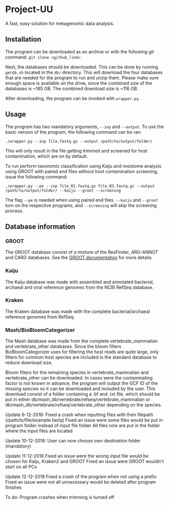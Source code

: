 # Project-UU

A fast, easy solution for metagenomic data analysis.

## Installation

The program can be downloaded as an archive or with the following git command:
`git clone <github_link>`

Next, the databases should be downloaded. This can be done by running `getdb.sh` located in the `db/` directory. This will download the four databases that are needed for the program to run and unzip them. Please make sure enough space is available on the drive, since the combined size of the databases is ~165 GB. The combined download size is ~116 GB.

After downloading, the program can be invoked with `wrapper.py`.

## Usage
The program has two mandatory arguments, `--inp` and `--output`. To use the basic version of the program, the following command can be ran:

`./wrapper.py --inp file.fastq.gz --output /path/to/output/folder/`

This will only result in the file getting trimmed and screened for host contamination, which are on by default.

To run perform taxonomic classification using Kaiju and resistome analysis using GROOT with paired end files without host contamination screening, issue the following command:

`./wrapper.py --pe --inp file_R1.fastq.gz file_R2.fastq.gz --output /path/to/output/folder/ --kaiju --groot --screening`

The flag `--pe` is needed when using paired end files. `--kaiju` and `--groot` turn on the respective programs, and `--screening` will skip the screening process.

## Database information
### GROOT

The GROOT database consist of a mixture of the ResFinder, ARG-ANNOT and CARD databases. See the [GROOT documentation](https://groot-documentation.readthedocs.io/en/latest/groot-databases.html) for more details.

### Kaiju

The Kaiju database was made with assembled and annotated bacterial, archaeal and viral reference genomes from the NCBI RefSeq database.

### Kraken

The Kraken database was made with the complete bacterial/archaeal reference genomes from RefSeq.

### Mash/BioBloomCategorizer

The Mash database was made from the complete vertebrate_mammalian and vertebrate_other databases. Since the bloom filters BioBloomCategorizer uses for filtering the host reads are quite large, only filters for common host species are included in the standard database to reduce download size.



Bloom filters for the remaining species in vertebrate_mammalian and vertebrate_other can be downloaded. In cases were the contaminating factor is not known in advance, the program will output the GCF ID of the missing species so it can be downloaded and included by the user. This download consist of a folder containing a .bf and .txt file, which should be put in either db/mash_db/vertebrate/refseq/vertebrate_mammalian or db/mash_db/vertebrate/refseq/vertebrate_other depending on the species.

Update 6-12-2018:
Fixed a crash when inputting files with their filepath (/path/to/file/example.fastq)
Fixed an issue were some files would be put in program folder instead of input file folder
All files now are put in the folder where the input files are located

Update 10-12-2018:
User can now choose own destination folder (mandatory)

Update 11-12-2018
Fixed an issue were the wrong input file would be chosen for Kaiju, Kraken2 and GROOT
Fixed an issue were GROOT wouldn't start on all PCs

Update 12-12-2018
Fixed a crash of the program when not using a prefix
Fixed an issue were not all unnecessary would be deleted after program finishes

To do:
Program crashes when trimming is turned off

